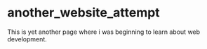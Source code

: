# another_website_attempt
This is yet another page where i was beginning to learn about web development.
